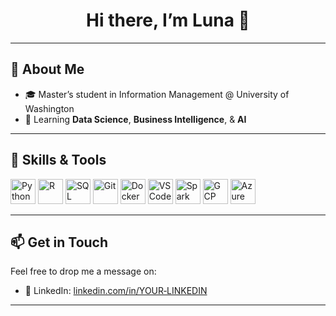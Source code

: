 
<!-- 👋 Header -->
<h1 align="center">Hi there, I’m Luna 👋</h1>

---

## 📝 About Me
- 🎓 Master’s student in Information Management @ University of Washington  
- 🌱 Learning **Data Science**, **Business Intelligence**, & **AI**  

---

## 🚀 Skills & Tools

<p align="left">
  <!-- Programming Languages -->
  <img alt="Python" src="https://cdn.jsdelivr.net/gh/devicons/devicon/icons/python/python-original.svg" width="40" height="40"/>
  <img alt="R" src="https://cdn.jsdelivr.net/gh/devicons/devicon/icons/r/r-original.svg" width="40" height="40"/>
  <img alt="SQL" src="https://cdn.jsdelivr.net/gh/devicons/devicon/icons/mysql/mysql-original.svg" width="40" height="40"/>
  
  <!-- Tools & Frameworks -->
  <img alt="Git" src="https://cdn.jsdelivr.net/gh/devicons/devicon/icons/git/git-original.svg" width="40" height="40"/>
  <img alt="Docker" src="https://cdn.jsdelivr.net/gh/devicons/devicon/icons/docker/docker-original.svg" width="40" height="40"/>
  <img alt="VS Code" src="https://cdn.jsdelivr.net/gh/devicons/devicon/icons/vscode/vscode-original.svg" width="40" height="40"/>
  
  <!-- Cloud & Big Data -->
  <img alt="Spark" src="https://cdn.jsdelivr.net/gh/devicons/devicon/icons/apache/apache-original.svg" width="40" height="40"/>
  <img alt="GCP" src="https://cdn.jsdelivr.net/gh/devicons/devicon/icons/googlecloud/googlecloud-original.svg" width="40" height="40"/>
  <img alt="Azure" src="https://cdn.jsdelivr.net/gh/devicons/devicon/icons/azure/azure-original.svg" width="40" height="40"/>
</p>

---

## 📫 Get in Touch

Feel free to drop me a message on:
- 💼 LinkedIn: [linkedin.com/in/YOUR‑LINKEDIN](www.linkedin.com/in/yueqiandai)  
---
